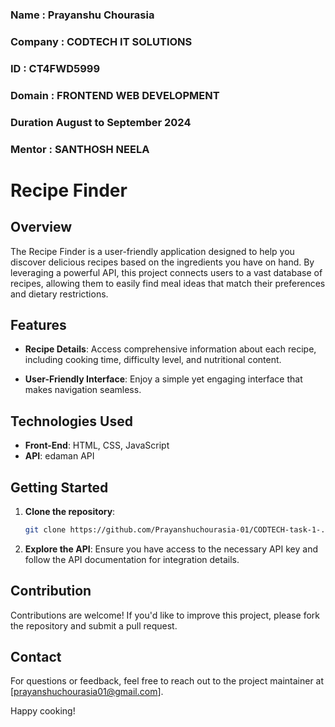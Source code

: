 ### Name : Prayanshu Chourasia 
### Company : CODTECH IT SOLUTIONS
### ID : CT4FWD5999
### Domain  : FRONTEND WEB DEVELOPMENT
### Duration August to September 2024 
### Mentor : SANTHOSH NEELA



# Recipe Finder

## Overview

The Recipe Finder is a user-friendly application designed to help you discover delicious recipes based on the ingredients you have on hand. By leveraging a powerful API, this project connects users to a vast database of recipes, allowing them to easily find meal ideas that match their preferences and dietary restrictions.

## Features



- **Recipe Details**: Access comprehensive information about each recipe, including cooking time, difficulty level, and nutritional content.

- **User-Friendly Interface**: Enjoy a simple yet engaging interface that makes navigation seamless.


## Technologies Used

- **Front-End**: HTML, CSS, JavaScript
- **API**: edaman API 

## Getting Started

1. **Clone the repository**: 
   ```bash
   git clone https://github.com/Prayanshuchourasia-01/CODTECH-task-1-.git
   ```
2. **Explore the API**: 
   Ensure you have access to the necessary API key and follow the API documentation for integration details.

## Contribution

Contributions are welcome! If you'd like to improve this project, please fork the repository and submit a pull request.


## Contact

For questions or feedback, feel free to reach out to the project maintainer at [prayanshuchourasia01@gmail.com].

Happy cooking!

